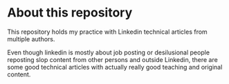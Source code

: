 # About this repository

This repository holds my practice with Linkedin technical articles from multiple authors.

Even though linkedin is mostly about job posting or desilusional people reposting slop content from other persons and outside Linkedin, there are some good technical articles with actually really good teaching and original content.


